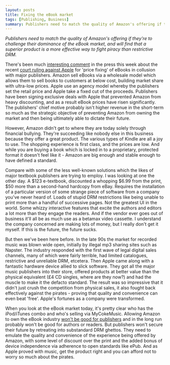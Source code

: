 ```yaml
---
layout: posts
title: Fixing the eBook market
tags: [Publishing, Business]
summary: Publishers need to match the quality of Amazon's offering if they're to challenge their dominance of the eBook market, and will find that a superior product is a more effective way to fight piracy than restrictive DRM.
---
```


*Publishers need to match the quality of Amazon's offering if they're to challenge their dominance of the eBook market, and will find that a superior product is a more effective way to fight piracy than restrictive DRM.*

There's been much [interesting comment](http://econ.st/12G0Xwg) in the press this week about the recent [court ruling against Apple](http://bit.ly/12G1bn3) for 'price fixing' of eBooks in collusion with major publishers. Amazon sell eBooks via a wholesale model which allows them to sell books to customers at below cost, building market share with ultra-low prices. Apple use an agency model whereby the publishers set the retail price and Apple take a fixed cut of the proceeds. Publishers have been signing exclusive deals with Apple that prevented Amazon from heavy discounting, and as a result eBook prices have risen significantly. The publishers' chief motive probably isn't higher revenue in the short-term so much as the strategic objective of preventing Amazon from owning the market and then being ultimately able to dictate their future.  

However, Amazon didn't get to where they are today solely through financial bullying. They're succeeding like nobody else in this business because they offer a great product. The various types of Kindle are all a joy to use. The shopping experience is first class, and the prices are low. And while you are buying a book which is locked in to a proprietary, protected format it doesn't feel like it - Amazon are big enough and stable enough to have defined a standard. 

Compare with some of the less well-known solutions which the likes of major textbook publishers are trying to employ. I was looking at one the other day. A $123 e-textbook, discounted a whopping $6.99 from the print, $50 more than a second-hand hardcopy from eBay. Requires the installation of a particular version of some strange piece of software from a company you've never heard of. Loads of stupid DRM restrictions like being unable to print more than a handful of successive pages. Not the greatest UI in the world. Some whizzy interactive features that excite the authors and editors a lot more than they engage the readers. And if the vendor ever goes out of business it'll all be as much use as a betamax video cassette. I understand the company concerned are making lots of money, but I really don't get it myself. If this is the future, the future sucks.

But then we've been here before. In the late 90s the market for recorded music was blown wide open, initially by illegal mp3 sharing sites such as Napster. The industry responded with the first wave of legal digital sales channels, many of which were fairly terrible, had limited catalogues, restrictive and unreliable DRM, etcetera. Then Apple came along with a fantastic hardware device allied to slick software. They got all the major music publishers into their store, offered products at better value than the physical equivalent (£4 CD singles, where are they now?) and had the muscle to make it the defacto standard. The result was so impressive that it didn't just crush the competition from physical sales, it also fought back effectively against the pirates - proving that quality and convenience can even beat 'free'. Apple's fortunes as a company were transformed.

When you look at the eBook market today, it's pretty clear who has the iPod/iTunes combo and who's selling via MyCokeMusic. Allowing Amazon to own the eBook industry [won't be good for publishers](http://scholarlykitchen.sspnet.org/2013/07/11/a-disastrous-week-for-publishers-authors-and-readers/) and in the long run probably won't be good for authors or readers. But publishers won't secure their future by retreating into substandard DRM ghettos. They need to emulate the quality and convenience of the experience being offered by Amazon, with some level of discount over the print and the added bonus of device independence via adherence to open standards like ePub. And as Apple proved with music, get the product right and you can afford not to worry so much about the pirates. 



